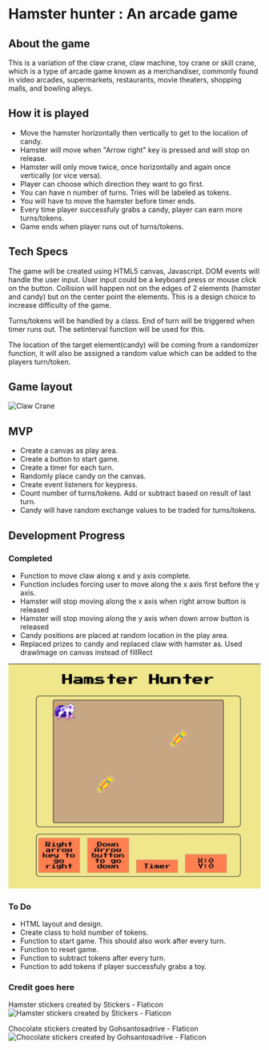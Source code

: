 # Hamster hunter : An arcade game

## About the game

This is a variation of the claw crane, claw machine, toy crane or skill crane, which is a type of arcade game known as a merchandiser, commonly found in video arcades, supermarkets, restaurants, movie theaters, shopping malls, and bowling alleys.


## How it is played

* Move the hamster horizontally then vertically to get to the location of candy.
* Hamster will move when "Arrow right" key is pressed and will stop on release.
* Hamster will only move twice, once horizontally and again once vertically (or vice versa).
* Player can choose which direction they want to go first.
* You can have n number of turns. Tries will be labeled as tokens.
* You will have to move the hamster before timer ends.
* Every time player successfuly grabs a candy, player can earn more turns/tokens.
* Game ends when player runs out of turns/tokens.

## Tech Specs

The game will be created using HTML5 canvas, Javascript. DOM events will handle the user input. User input could be a keyboard press or mouse click on the button. Collision will happen not on the edges of 2 elements (hamster and candy) but on the center point the elements. This is a design choice to increase difficulty of the game. 

Turns/tokens will be handled by a class. End of turn will be triggered when timer runs out. The setinterval function will be used for this.

The location of the target element(candy) will be coming from a randomizer function, it will also be assigned a random value which can be added to the players turn/token. 


## Game layout

![Claw Crane](https://i.imgur.com/nf3txe0.jpg)

## MVP

* Create a canvas as play area.
* Create a button to start game.
* Create a timer for each turn.
* Randomly place candy on the canvas.
* Create event listeners for keypress.
* Count number of turns/tokens. Add or subtract based on result of last turn.
* Candy will have random exchange values to be traded for turns/tokens. 

## Development Progress

### Completed

* Function to move claw along x and y axis complete.
* Function includes forcing user to move along the x axis first before the y axis.
* Hamster will stop moving along the x axis when right arrow button is released 
* Hamster will stop moving along the y axis when down arrow button is released 
* Candy positions are placed at random location in the play area.
* Replaced prizes to candy and replaced claw with hamster as. Used drawImage on canvas instead of fillRect

![Claw Crane](images/hamster-hunter-beta.jpg)

### To Do

* HTML layout and design.
* Create class to hold number of tokens.
* Function to start game. This should also work after every turn.
* Function to reset game.
* Function to subtract tokens after every turn.
* Function to add tokens if player successfuly grabs a toy.

### Credit goes here

Hamster stickers created by Stickers - Flaticon
![Hamster stickers created by Stickers - Flaticon](https://www.flaticon.com/free-stickers/hamster) 

Chocolate stickers created by Gohsantosadrive - Flaticon
![Chocolate stickers created by Gohsantosadrive - Flaticon](https://www.flaticon.com/free-icons/chocolate)